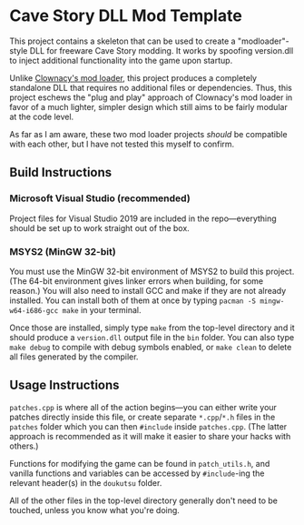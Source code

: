 # Cave Story DLL Mod Template
This project contains a skeleton that can be used to create a
"modloader"-style DLL for freeware Cave Story modding.
It works by spoofing version.dll to inject additional functionality
into the game upon startup.

Unlike [Clownacy's mod loader](https://github.com/Clownacy/Cave-Story-Mod-Loader),
this project produces a completely standalone DLL that requires
no additional files or dependencies. Thus, this project eschews the "plug and play"
approach of Clownacy's mod loader in favor of a much lighter, simpler design
which still aims to be fairly modular at the code level.

As far as I am aware, these two mod loader projects *should* be compatible with
each other, but I have not tested this myself to confirm.

## Build Instructions

### Microsoft Visual Studio (recommended)
Project files for Visual Studio 2019 are included in the repo—everything should
be set up to work straight out of the box.

### MSYS2 (MinGW 32-bit)
You must use the MinGW 32-bit environment of MSYS2 to build this project.
(The 64-bit environment gives linker errors when building, for some reason.)
You will also need to install GCC and make if they are not already installed.
You can install both of them at once by typing `pacman -S mingw-w64-i686-gcc make`
in your terminal.

Once those are installed, simply type `make` from the top-level directory and it
should produce a `version.dll` output file in the `bin` folder.
You can also type `make debug` to compile with debug symbols enabled, or
`make clean` to delete all files generated by the compiler.

## Usage Instructions

`patches.cpp` is where all of the action begins—you can either write your patches
directly inside this file, or create separate `*.cpp`/`*.h` files in the `patches`
folder which you can then `#include` inside `patches.cpp`. (The latter approach is
recommended as it will make it easier to share your hacks with others.)

Functions for modifying the game can be found in `patch_utils.h`, and vanilla
functions and variables can be accessed by `#include`-ing the relevant header(s)
in the `doukutsu` folder.

All of the other files in the top-level directory generally don't need to be touched,
unless you know what you're doing.

